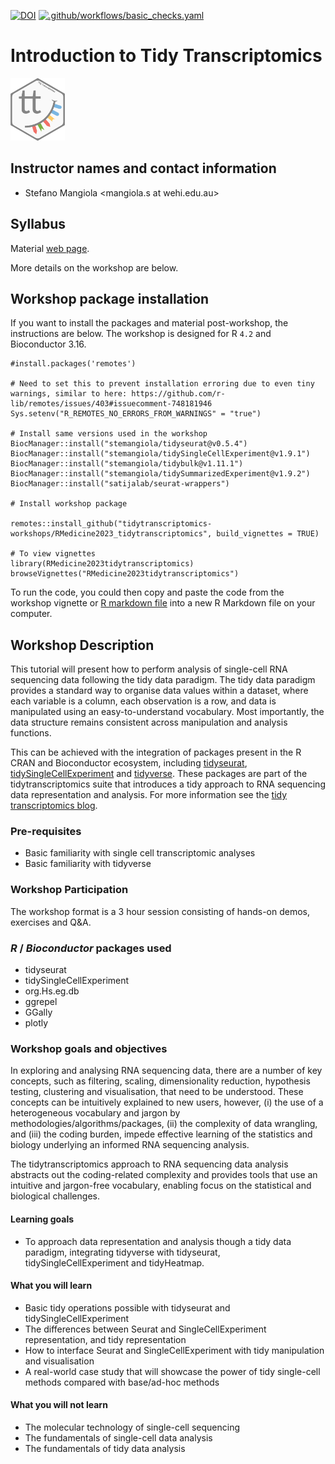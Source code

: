 <!-- badges: start -->
[![DOI](https://zenodo.org/badge/379767139.svg)](https://zenodo.org/badge/latestdoi/379767139)
[![.github/workflows/basic_checks.yaml](https://github.com/tidytranscriptomics-workshops/iscb2021_tidytranscriptomics/workflows/.github/workflows/basic_checks.yaml/badge.svg)](https://github.com/tidytranscriptomics-workshops/iscb2021_tidytranscriptomics/actions) 	
<!-- badges: end -->

# Introduction to Tidy Transcriptomics
<p float="left">
<img height="100" alt="tidybulk" src="man/figures/tidybulk.png"/>
</p>

## Instructor names and contact information

* Stefano Mangiola <mangiola.s at wehi.edu.au>

## Syllabus

Material [web page](https://tidytranscriptomics-workshops.github.io/RMedicine2023_tidytranscriptomics/articles/main.html).

More details on the workshop are below.

## Workshop package installation 

If you want to install the packages and material post-workshop, the instructions are below. The workshop is designed for R `4.2` and Bioconductor 3.16.

```
#install.packages('remotes')

# Need to set this to prevent installation erroring due to even tiny warnings, similar to here: https://github.com/r-lib/remotes/issues/403#issuecomment-748181946
Sys.setenv("R_REMOTES_NO_ERRORS_FROM_WARNINGS" = "true")

# Install same versions used in the workshop
BiocManager::install("stemangiola/tidyseurat@v0.5.4")
BiocManager::install("stemangiola/tidySingleCellExperiment@v1.9.1")
BiocManager::install("stemangiola/tidybulk@v1.11.1")
BiocManager::install("stemangiola/tidySummarizedExperiment@v1.9.2")
BiocManager::install("satijalab/seurat-wrappers")
          
# Install workshop package

remotes::install_github("tidytranscriptomics-workshops/RMedicine2023_tidytranscriptomics", build_vignettes = TRUE)

# To view vignettes
library(RMedicine2023tidytranscriptomics)
browseVignettes("RMedicine2023tidytranscriptomics")
```

To run the code, you could then copy and paste the code from the workshop vignette or [R markdown file](https://raw.githubusercontent.com/tidytranscriptomics-workshops/RMedicine2023_tidytranscriptomics/master/vignettes/tidytranscriptomics.Rmd) into a new R Markdown file on your computer.

## Workshop Description

This tutorial will present how to perform analysis of single-cell RNA sequencing data following the tidy data paradigm. The tidy data paradigm provides a standard way to organise data values within a dataset, where each variable is a column, each observation is a row, and data is manipulated using an easy-to-understand vocabulary. Most importantly, the data structure remains consistent across manipulation and analysis functions.

This can be achieved with the integration of packages present in the R CRAN and Bioconductor ecosystem, including [tidyseurat](https://stemangiola.github.io/tidyseurat/), [tidySingleCellExperiment](https://stemangiola.github.io/tidySingleCellExperiment/) and [tidyverse](https://www.tidyverse.org/). These packages are part of the tidytranscriptomics suite that introduces a tidy approach to RNA sequencing data representation and analysis. For more information see the [tidy transcriptomics blog](https://stemangiola.github.io/tidytranscriptomics/).

### Pre-requisites

* Basic familiarity with single cell transcriptomic analyses
* Basic familiarity with tidyverse


### Workshop Participation

The workshop format is a 3 hour session consisting of hands-on demos, exercises and Q&A.

### _R_ / _Bioconductor_ packages used

* tidyseurat
* tidySingleCellExperiment
* org.Hs.eg.db
* ggrepel
* GGally
* plotly

### Workshop goals and objectives

In exploring and analysing RNA sequencing data, there are a number of key concepts, such as filtering, scaling, dimensionality reduction, hypothesis testing, clustering and visualisation, that need to be understood. These concepts can be intuitively explained to new users, however, (i) the use of a heterogeneous vocabulary and jargon by methodologies/algorithms/packages, (ii) the complexity of data wrangling, and (iii) the coding burden, impede effective learning of the statistics and biology underlying an informed RNA sequencing analysis.

The tidytranscriptomics approach to RNA sequencing data analysis abstracts out the coding-related complexity and provides tools that use an intuitive and jargon-free vocabulary, enabling focus on the statistical and biological challenges.

#### Learning goals

* To approach data representation and analysis though a tidy data paradigm, integrating tidyverse with tidyseurat, tidySingleCellExperiment and tidyHeatmap.

#### What you will learn

* Basic tidy operations possible with tidyseurat and tidySingleCellExperiment
* The differences between Seurat and SingleCellExperiment representation, and tidy representation
* How to interface Seurat and SingleCellExperiment with tidy manipulation and visualisation
* A real-world case study that will showcase the power of tidy single-cell methods compared with base/ad-hoc methods

#### What you will not learn

* The molecular technology of single-cell sequencing
* The fundamentals of single-cell data analysis
* The fundamentals of tidy data analysis
